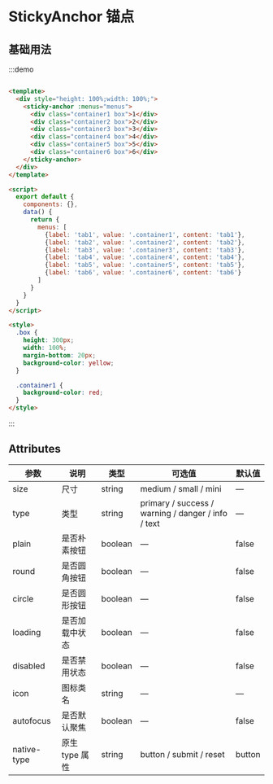 # StickyAnchor 锚点
<ClientOnly>

## 基础用法

:::demo

```html

<template>
  <div style="height: 100%;width: 100%;">
    <sticky-anchor :menus="menus">
      <div class="container1 box">1</div>
      <div class="container2 box">2</div>
      <div class="container3 box">3</div>
      <div class="container4 box">4</div>
      <div class="container5 box">5</div>
      <div class="container6 box">6</div>
    </sticky-anchor>
  </div>
</template>

<script>
  export default {
    components: {},
    data() {
      return {
        menus: [
          {label: 'tab1', value: '.container1', content: 'tab1'},
          {label: 'tab2', value: '.container2', content: 'tab2'},
          {label: 'tab3', value: '.container3', content: 'tab3'},
          {label: 'tab4', value: '.container4', content: 'tab4'},
          {label: 'tab5', value: '.container5', content: 'tab5'},
          {label: 'tab6', value: '.container6', content: 'tab6'}
        ]
      }
    }
  }
</script>

<style>
  .box {
    height: 300px;
    width: 100%;
    margin-bottom: 20px;
    background-color: yellow;
  }

  .container1 {
    background-color: red;
  }
</style>

```

:::

## Attributes

| 参数      | 说明    | 类型      | 可选值       | 默认值   |
|---------- |-------- |---------- |-------------  |-------- |
| size     | 尺寸   | string  |   medium / small / mini            |    —     |
| type     | 类型   | string    |   primary / success / warning / danger / info / text |     —    |
| plain     | 是否朴素按钮   | boolean    | — | false   |
| round     | 是否圆角按钮   | boolean    | — | false   |
| circle     | 是否圆形按钮   | boolean    | — | false   |
| loading     | 是否加载中状态   | boolean    | — | false   |
| disabled  | 是否禁用状态    | boolean   | —   | false   |
| icon  | 图标类名 | string   |  —  |  —  |
| autofocus  | 是否默认聚焦 | boolean   |  —  |  false  |
| native-type | 原生 type 属性 | string | button / submit / reset | button |

</ClientOnly>
